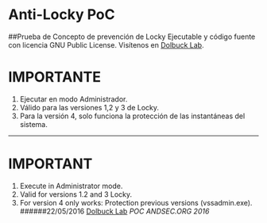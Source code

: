 # Anti-Locky PoC
##Prueba de Concepto de prevención de Locky
Ejecutable y código fuente con licencia GNU Public License.
Visítenos en [Dolbuck Lab](https://lab.dolbuck.net).
# IMPORTANTE
1. Ejecutar en modo Administrador.
2. Válido para las versiones 1,2 y 3 de Locky. 
3. Para la versión 4, solo funciona la protección de las instantáneas del sistema.

----

# IMPORTANT
1. Execute in Administrator mode.
2. Valid for versions 1.2 and 3 Locky.
3. For version 4 only works: Protection previous versions (vssadmin.exe).
######22/05/2016 [Dolbuck Lab](https://lab.dolbuck.net)  *POC ANDSEC.ORG 2016*
